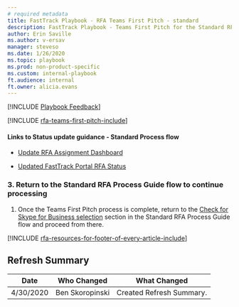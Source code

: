 ```yaml
---
# required metadata
title: FastTrack Playbook - RFA Teams First Pitch - standard
description: FastTrack Playbook - Teams First Pitch for the Standard RFA Process flow
author: Erin Saville
ms.author: v-ersav
manager: steveso
ms.date: 1/26/2020
ms.topic: playbook  
ms.prod: non-product-specific  
ms.custom: internal-playbook  
ft.audience: internal
ft.owner: alicia.evans
---
```

[!INCLUDE [Playbook Feedback](./includes/questions-feedback.md)]  

[!INCLUDE [rfa-teams-first-pitch-include](includes/rfa-teams-first-pitch-include.md)]

#### Links to Status update guidance - Standard Process flow

- [Update RFA Assignment Dashboard](rfa-process-guide.md#iv-update-rfa-assignment-dashboard)

- [Updated FastTrack Portal RFA Status](rfa-process-guide.md#v-update-fasttrack-portal-rfa-status)

### 3. Return to the Standard RFA Process Guide flow to continue processing

1. Once the Teams First Pitch process is complete, return to the [Check for Skype for Business selection](rfa-process-guide.md#1-check-for-skype-for-business-selection) section in the Standard RFA Process Guide flow and proceed from there.

[!INCLUDE [rfa-resources-for-footer-of-every-article-include](includes/rfa-resources-for-footer-of-every-article-include.md)]

## Refresh Summary

| Date       | Who Changed       | What Changed                                                                              |
| ---------- | ----------------- | ----------------------------------------------------------------------------------------- |
| 4/30/2020  | Ben Skoropinski   | Created Refresh Summary.                                                                  |
